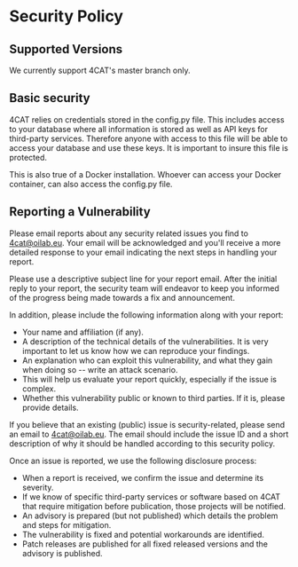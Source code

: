 # Security Policy

## Supported Versions

We currently support 4CAT's master branch only.

## Basic security

4CAT relies on credentials stored in the config.py file. This includes access to your database where all information is
stored as well as API keys for third-party services. Therefore anyone with access to this file will be able to access 
your database and use these keys. It is important to insure this file is protected.

This is also true of a Docker installation. Whoever can access your Docker container, can also access the config.py 
file.

## Reporting a Vulnerability

Please email reports about any security related issues you find to 4cat@oilab.eu. Your email will be acknowledged and 
you'll receive a more detailed response to your email indicating the next steps in handling your report. 

Please use a descriptive subject line for your report email. After the initial reply to your report, the security team 
will endeavor to keep you informed of the progress being made towards a fix and announcement.

In addition, please include the following information along with your report:

- Your name and affiliation (if any).
- A description of the technical details of the vulnerabilities. It is very important to let us know how we can 
  reproduce your findings.
- An explanation who can exploit this vulnerability, and what they gain when doing so -- write an attack scenario. 
- This will help us evaluate your report quickly, especially if the issue is complex.
- Whether this vulnerability public or known to third parties. If it is, please provide details.

If you believe that an existing (public) issue is security-related, please send an email to 4cat@oilab.eu. The email 
should include the issue ID and a short description of why it should be handled according to this security policy.

Once an issue is reported, we use the following disclosure process:

- When a report is received, we confirm the issue and determine its severity.
- If we know of specific third-party services or software based on 4CAT that require mitigation before publication, 
  those projects will be notified.
- An advisory is prepared (but not published) which details the problem and steps for mitigation.
- The vulnerability is fixed and potential workarounds are identified.
- Patch releases are published for all fixed released versions and the advisory is published.
